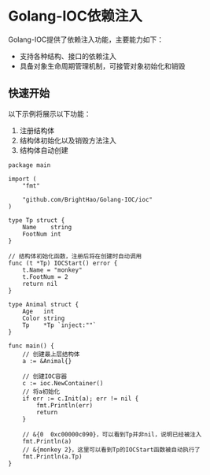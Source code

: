 # Golang-IOC依赖注入

Golang-IOC提供了依赖注入功能，主要能力如下：
- 支持各种结构、接口的依赖注入
- 具备对象生命周期管理机制，可接管对象初始化和销毁

## 快速开始
以下示例将展示以下功能：
1. 注册结构体
2. 结构体初始化以及销毁方法注入
3. 结构体自动创建
```
package main

import (
	"fmt"

	"github.com/BrightHao/Golang-IOC/ioc"
)

type Tp struct {
	Name    string
	FootNum int
}

// 结构体初始化函数，注册后将在创建时自动调用
func (t *Tp) IOCStart() error {
	t.Name = "monkey"
	t.FootNum = 2
	return nil
}

type Animal struct {
	Age   int
	Color string
	Tp    *Tp `inject:""`
}

func main() {
	// 创建最上层结构体
	a := &Animal{}

	// 创建IOC容器
	c := ioc.NewContainer()
	// 将a初始化
	if err := c.Init(a); err != nil {
		fmt.Println(err)
		return
	}

	// &{0  0xc00000c090}，可以看到Tp并非nil，说明已经被注入
	fmt.Println(a)
	// &{monkey 2}，这里可以看到Tp的IOCStart函数被自动执行了
	fmt.Println(a.Tp)
}
```
